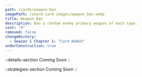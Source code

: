 ```yaml
---
path: /cards/weapon-ban
imagePath: /shard-card-images/weapon_ban.webp
title: Weapon Ban
description: Ban a random enemy primary weapon of each type.
cost: "4"
removed: false
changeHistory:
  - Season 1 Chapter 1: "Card Added"
underConstruction: true
---
```


::details-section
Coming Soon
::

::strategies-section
Coming Soon
::
